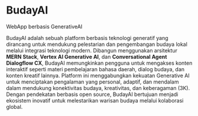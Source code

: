 # BudayAI
WebApp berbasis GenerativeAI

BudayAI adalah sebuah platform berbasis teknologi generatif yang dirancang untuk mendukung pelestarian dan pengembangan budaya lokal melalui integrasi teknologi modern. Dibangun menggunakan arsitektur **MERN Stack**, **Vertex AI Generative AI**, dan **Conversational Agent Dialogflow CX**, BudayAI memungkinkan pengguna untuk mengakses konten interaktif seperti materi pembelajaran bahasa daerah, dialog budaya, dan konten kreatif lainnya. Platform ini menggabungkan kekuatan Generative AI untuk menciptakan pengalaman yang personal, adaptif, dan mendalam dalam mendukung konektivitas budaya, kreativitas, dan keberagaman (3K). Dengan pendekatan berbasis open source, BudayAI bertujuan menjadi ekosistem inovatif untuk melestarikan warisan budaya melalui kolaborasi global.
